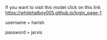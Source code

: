 If you want to visit this model click on this link https://whitehatboy005.github.io/login_page-1

username = harish

password = jarvis
